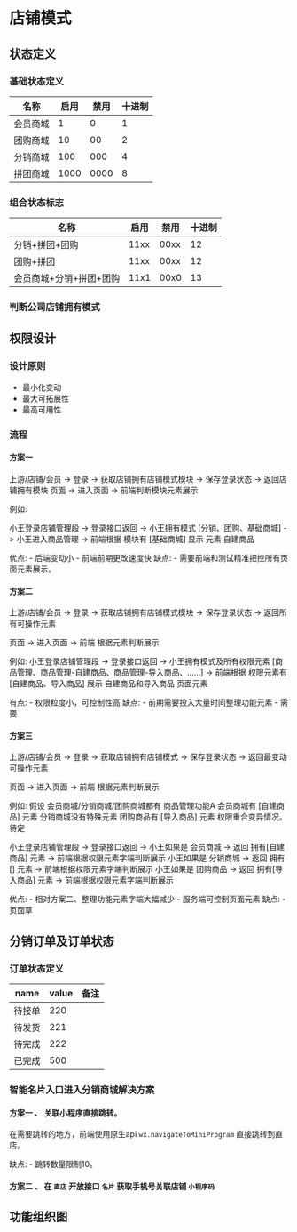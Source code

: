# 店铺模式

## 状态定义

### 基础状态定义

|名称|启用|禁用|十进制|
|--|--|--|--|
|会员商城|1|0|1|
|团购商城|10|00|2|
|分销商城|100|000|4|
|拼团商城|1000|0000|8|

### 组合状态标志

|名称|启用|禁用|十进制|
|--|--|--|--|
|分销+拼团+团购|11xx|00xx|12|
|团购+拼团|11xx|00xx|12|
|会员商城+分销+拼团+团购|11x1|00x0|13|

### 判断公司店铺拥有模式

<!-- todo -->

## 权限设计

### 设计原则

- 最小化变动
- 最大可拓展性
- 最高可用性

### 流程

#### 方案一

上游/店铺/会员 -> 登录 -> 获取店铺拥有店铺模式模块 -> 保存登录状态 -> 返回店铺拥有模块
页面 -> 进入页面 -> 前端判断模块元素展示 

例如: 

小王登录店铺管理段 -> 登录接口返回 -> 小王拥有模式 [分销、团购、基础商城] 
-> 小王进入商品管理 -> 前端根据 模块有 [基础商城] 显示 元素 自建商品

优点:
    - 后端变动小
    - 前端前期更改速度快
缺点:
    - 需要前端和测试精准把控所有页面元素展示。

#### 方案二

上游/店铺/会员 -> 登录 -> 获取店铺拥有店铺模式模块 -> 保存登录状态 -> 返回所有可操作元素

页面 -> 进入页面 -> 前端 根据元素判断展示

例如:
小王登录店铺管理段 -> 登录接口返回 -> 小王拥有模式及所有权限元素 [商品管理、商品管理-自建商品、商品管理-导入商品、......] -> 前端根据 权限元素有 [自建商品、导入商品] 展示 自建商品和导入商品 页面元素

有点:
    - 权限粒度小，可控制性高
缺点:
    - 前期需要投入大量时间整理功能元素
    - 需要

#### 方案三

上游/店铺/会员 -> 登录 -> 获取店铺拥有店铺模式 -> 保存登录状态 -> 返回最变动可操作元素

页面 -> 进入页面 -> 前端 根据元素判断展示

例如:
假设 会员商城/分销商城/团购商城都有 商品管理功能A
会员商城有 [自建商品] 元素
分销商城没有特殊元素
团购商品有 [导入商品] 元素 
权限重合变异情况。待定

小王登录店铺管理段 -> 登录接口返回 -> 
小王如果是 会员商城 -> 返回 拥有[自建商品] 元素 -> 前端根据权限元素字端判断展示
小王如果是 分销商城 -> 返回 拥有[] 元素 -> 前端根据权限元素字端判断展示
小王如果是 团购商品 -> 返回 拥有[导入商品] 元素 -> 前端根据权限元素字端判断展示

优点:
    - 相对方案二、整理功能元素字端大幅减少
    - 服务端可控制页面元素
缺点:
    - 页面草

## 分销订单及订单状态

### 订单状态定义

|name|value|备注|
|--|--|--|
|待接单|220||
|待发货|221||
|待完成|222||
|已完成|500||

### 智能名片入口进入分销商城解决方案

#### 方案一 、 关联小程序直接跳转。

在需要跳转的地方，前端使用原生api `wx.navigateToMiniProgram` 直接跳转到直店。 

缺点:
    - 跳转数量限制10。

#### 方案二 、 在 `直店` 开放接口 `名片` 获取手机号关联店铺 `小程序码`

## 功能组织图

